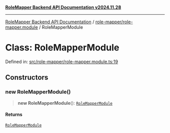 [**RoleMapper Backend API Documentation v2024.11.28**](../../../README.md)

***

[RoleMapper Backend API Documentation](../../../modules.md) / [role-mapper/role-mapper.module](../README.md) / RoleMapperModule

# Class: RoleMapperModule

Defined in: [src/role-mapper/role-mapper.module.ts:19](https://github.com/FlowCraft-AG/RoleMapper/blob/c1dd70009b43cf6900b6bde6d6bd8b801c1074ab/backend/src/role-mapper/role-mapper.module.ts#L19)

## Constructors

### new RoleMapperModule()

> **new RoleMapperModule**(): [`RoleMapperModule`](RoleMapperModule.md)

#### Returns

[`RoleMapperModule`](RoleMapperModule.md)
